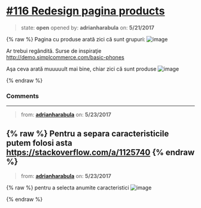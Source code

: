 # [\#116 Redesign pagina products](https://github.com/adrianharabula/condr/issues/116)

> state: **open** opened by: **adrianharabula** on: **5/21/2017**

{% raw %}
Pagina cu produse arată zici că sunt grupuri:
![image](https://cloud.githubusercontent.com/assets/2271038/26284692/11dc1fc2-3e4a-11e7-9ce4-8ce32e6f4231.png)

Ar trebui regândită. Surse de inspiraţie http://demo.simplcommerce.com/basic-phones

Aşa ceva arată muuuuult mai bine, chiar zici că sunt produse
![image](https://cloud.githubusercontent.com/assets/2271038/26284699/31c39e64-3e4a-11e7-80f9-cbf2839bf971.png)

{% endraw %}


### Comments

---
> from: [**adrianharabula**](https://github.com/adrianharabula/condr/issues/116#issuecomment-303321803) on: **5/23/2017**

{% raw %}
Pentru a separa caracteristicile putem folosi asta https://stackoverflow.com/a/1125740
{% endraw %}
---
> from: [**adrianharabula**](https://github.com/adrianharabula/condr/issues/116#issuecomment-303325272) on: **5/23/2017**

{% raw %}
pentru a selecta anumite caracteristici
![image](https://cloud.githubusercontent.com/assets/2271038/26344745/5d2dfa8a-3fa9-11e7-9e6d-0f03af0141ca.png)

{% endraw %}
